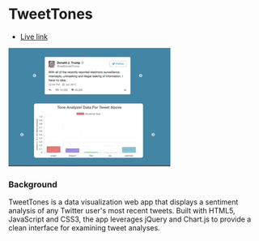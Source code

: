 # TweetTones
* [Live link](https://www.tweettones.me/)

![main](lib/assets/TweetTonesCarouselsDemo.gif)

### Background

TweetTones is a data visualization web app that displays a sentiment analysis of any Twitter user's most recent tweets. Built with HTML5, JavaScript and CSS3, the app leverages jQuery and Chart.js to provide a clean interface for examining tweet analyses.
